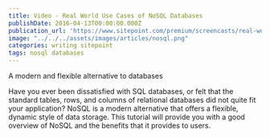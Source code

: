 ```yaml
---
title: Video - Real World Use Cases of NoSQL Databases
publishDate: 2016-04-13T00:00:00.000Z
publication_url: 'https://www.sitepoint.com/premium/screencasts/real-world-use-cases-of-nosql-databases'
image: "../../../assets/images/articles/nosql.png"
categories: writing sitepoint
tags: nosql databases
---
```


A modern and flexible alternative to databases

Have you ever been dissatisfied with SQL databases, or felt that the standard tables, rows, and columns of relational databases did not quite fit your application? NoSQL is a modern alternative that offers a flexible, dynamic style of data storage. This tutorial will provide you with a good overview of NoSQL and the benefits that it provides to users.
